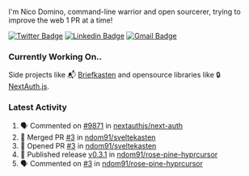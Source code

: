 
I'm Nico Domino, command-line warrior and open sourcerer, trying to improve the web 1 PR at a time!

[![Twitter Badge](https://img.shields.io/badge/-@ndom91-1ca0f1?style=flat-square&labelColor=1ca0f1&logo=twitter&logoColor=white&link=https://twitter.com/ndom91)](https://twitter.com/ndom91) [![Linkedin Badge](https://img.shields.io/badge/-ndom91-blue?style=flat-square&logo=Linkedin&logoColor=white&link=https://www.linkedin.com/in/ndom91/)](https://www.linkedin.com/in/ndom91/) [![Gmail Badge](https://img.shields.io/badge/-yo@ndo.dev-c14438?style=flat-square&logo=mail.ru&logoColor=white&link=mailto:yo@ndo.dev)](mailto:yo@ndo.dev)

### Currently Working On..

Side projects like 📬 [Briefkasten](https://briefkastenhq.com) and opensource libraries like 🔒 [NextAuth.js](https://github.com/nextauthjs/next-auth).

<!--START_SECTION_PROFILE_VIEWS:readme-info-->
<!--END_SECTION_PROFILE_VIEWS:readme-info-->

<!--START_SECTION_DAILY_COMMIT:readme-info-->
<!--END_SECTION_DAILY_COMMIT:readme-info-->

<!--START_SECTION_WEEKLY_COMMIT:readme-info-->
<!--END_SECTION_WEEKLY_COMMIT:readme-info-->

### Latest Activity

<!--START_SECTION:activity-->
1. 🗣 Commented on [#9871](https://github.com/nextauthjs/next-auth/pull/9871#issuecomment-2004555252) in [nextauthjs/next-auth](https://github.com/nextauthjs/next-auth)
2. 🎉 Merged PR [#3](https://github.com/ndom91/sveltekasten/pull/3) in [ndom91/sveltekasten](https://github.com/ndom91/sveltekasten)
3. 💪 Opened PR [#3](https://github.com/ndom91/sveltekasten/pull/3) in [ndom91/sveltekasten](https://github.com/ndom91/sveltekasten)
4. 🚀 Published release [v0.3.1](https://github.com/ndom91/rose-pine-hyprcursor/releases/tag/v0.3.1) in [ndom91/rose-pine-hyprcursor](https://github.com/ndom91/rose-pine-hyprcursor)
5. 🗣 Commented on [#3](https://github.com/ndom91/rose-pine-hyprcursor/issues/3#issuecomment-2002597462) in [ndom91/rose-pine-hyprcursor](https://github.com/ndom91/rose-pine-hyprcursor)
<!--END_SECTION:activity-->
